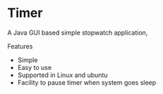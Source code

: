 # Timer
A Java GUI based simple stopwatch application,

Features

* Simple
* Easy to use
* Supported in Linux and ubuntu
* Facility to pause timer when system goes sleep
